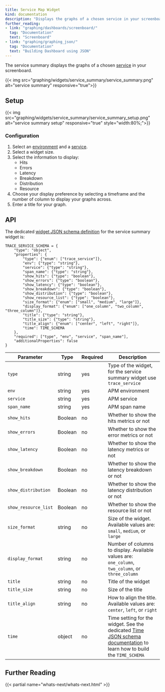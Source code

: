 ```yaml
---
title: Service Map Widget
kind: documentation
description: "Displays the graphs of a chosen service in your screenboard."
further_reading:
- link: "graphing/dashboards/screenboard/"
  tag: "Documentation"
  text: "Screenboard"
- link: "graphing/graphing_json/"
  tag: "Documentation"
  text: "Building Dashboard using JSON"
---
```


The service summary displays the graphs of a chosen [service][1] in your screenboard.

{{< img src="graphing/widgets/service_summary/service_summary.png" alt="service summary" responsive="true">}}

## Setup

{{< img src="graphing/widgets/service_summary/service_summary_setup.png" alt="service summary setup" responsive="true" style="width:80%;">}}

### Configuration

1. Select an [environment][2] and a [service][1].
2. Select a widget size.
3. Select the information to display:
    * Hits
    * Errors
    * Latency
    * Breakdown
    * Distribution
    * Resource
4. Choose your display preference by selecting a timeframe and the number of column to display your graphs across.
5. Enter a title for your graph.


## API

The dedicated [widget JSON schema definition][2] for the service summary widget is:

```
TRACE_SERVICE_SCHEMA = {
    "type": "object",
    "properties": {
        "type": {"enum": ["trace_service"]},
        "env": {"type": "string"},
        "service": {"type": "string"},
        "span_name": {"type": "string"},
        "show_hits": {"type": "boolean"},
        "show_errors": {"type": "boolean"},
        "show_latency": {"type": "boolean"},
        "show_breakdown": {"type": "boolean"},
        "show_distribution": {"type": "boolean"},
        "show_resource_list": {"type": "boolean"},
        "size_format": {"enum": ["small", "medium", "large"]},
        "display_format": {"enum": ["one_column", "two_column", "three_column"]},
        "title": {"type": "string"},
        "title_size": {"type": "string"},
        "title_align": {"enum": ["center", "left", "right"]},
        "time": TIME_SCHEMA
    },
    "required": ["type", "env", "service", "span_name"],
    "additionalProperties": false
}
```

| Parameter  | Type            | Required | Description                                                                                                                                                  |
| ------     | -----           | -----    | -----                                                                                                                                                        |
| `type`| string|yes|Type of the widget, for the service summary widget use `trace_service`|
|`env`|string|yes|APM environment|
|`service`|string|yes|APM service|
|`span_name`|string|yes|APM span name|
|`show_hits`|Boolean|no|Whether to show the hits metrics or not|
|`show_errors`|Boolean|no|Whether to show the error metrics or not|
|`show_latency`|Boolean|no|Whether to show the latency metrics or not|
|`show_breakdown`|Boolean|no|Whether to show the latency breakdown or not|
|`show_distribution`|Boolean|no|Whether to show the latency distribution or not|
|`show_resource_list`|Boolean|no|Whether to show the resource list or not|
|`size_format`|string|no|Size of the widget. Available values are: `small`, `medium`, or `large`
|`display_format`|string|no|Number of columns to display. Available values are: `one_column`, `two_column`, or `three_column`
|`title`|string|no|Title of the widget|
|`title_size`|string|no|Size of the title|
|`title_align`|string|no|How to align the title. Available values are: `center`, `left`, or `right`
|`time`|object|no|Time setting for the widget. See the dedicated [Time JSON schema documentation][3] to learn how to build the `TIME_SCHEMA`
## Further Reading

{{< partial name="whats-next/whats-next.html" >}}

[1]: /tracing/visualization/service
[2]: /agent/apm/#environment
[3]: /graphing/graphing_json/widget_json/#time-schema
